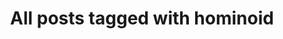 ---
layout: tag
title: "All posts tagged with hominoid"
permalink: /weblog/tags/hominoid/
taxonomy: hominoid
---